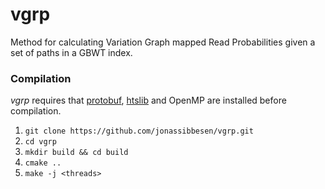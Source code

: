 # vgrp
Method for calculating Variation Graph mapped Read Probabilities given a set of paths in a GBWT index.

### Compilation
*vgrp* requires that [protobuf](https://github.com/protocolbuffers/protobuf), [htslib](https://github.com/samtools/htslib) and OpenMP are installed before compilation. 

1. `git clone https://github.com/jonassibbesen/vgrp.git`
2. `cd vgrp`
3. `mkdir build && cd build`
4. `cmake ..`
5. `make -j <threads>`
